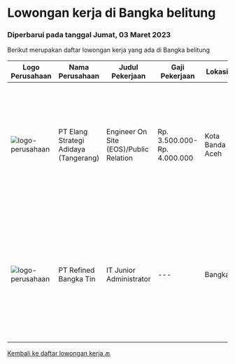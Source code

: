 
  # Lowongan kerja di Bangka belitung

  ### Diperbarui pada tanggal Jumat, 03 Maret 2023

  Berikut merupakan daftar lowongan kerja yang ada di Bangka belitung

  |Logo Perusahaan | Nama Perusahaan | Judul Pekerjaan | Gaji Pekerjaan | Lokasi | Deskripsi | Tanggal diunggah | Pranala |
  | -------------- | --------------- | --------------- | --------- | --------- | -------------- | ------- | ----------- |
  |![logo-perusahaan](https://image-service-cdn.seek.com.au/b0fb60f80b29d5dddd473e2b0c3a9131dc396240/ee4dce1061f3f616224767ad58cb2fc751b8d2dc)|PT Elang Strategi Adidaya (Tangerang)|Engineer On Site (EOS)/Public Relation|Rp. 3.500.000-Rp. 4.000.000|Kota Banda Aceh|Deskripsi :- Proactive dan Komunikatif- Melakukan aktivitas implementasi dan pengelolaan proyek untuk memberikan hasil yang optimal bagi customer dan...|Jumat, 03 Februari 2023|https://www.jobstreet.co.id/id/job/engineer-on-site-eos-public-relation-4209450?token=0~89fb0d0b-1828-43d3-823d-04fbfae4079e&sectionRank=1&jobId=jobstreet-id-job-4209450|
|![logo-perusahaan](https://image-service-cdn.seek.com.au/250de8bba9c9bbd669911cb656ad3c0b424924ea/ee4dce1061f3f616224767ad58cb2fc751b8d2dc)|PT Refined Bangka Tin|IT Junior Administrator|---|Bangka|Tugas dan Tanggung Jawab Utama : Menguasai Bahasa Pemrograman Web Based minimal (PHP atau Javascript). Menguasai Database (MySQL/ Oracle). Mengerti...|Kamis, 02 Februari 2023|https://www.jobstreet.co.id/id/job/it-junior-administrator-4208053?token=0~89fb0d0b-1828-43d3-823d-04fbfae4079e&sectionRank=2&jobId=jobstreet-id-job-4208053|


  [Kembali ke daftar lowongan kerja 🔙](../README.md#daftar-lowongan-kerja)
  